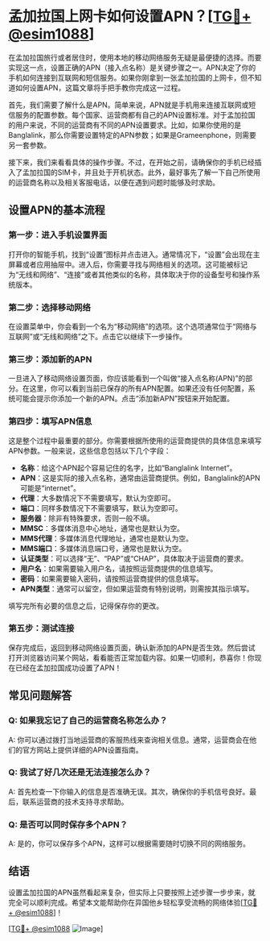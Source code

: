 # 孟加拉国上网卡如何设置APN？[[TG💪+ @esim1088](https://t.me/s/esim1088)]

在孟加拉国旅行或者居住时，使用本地的移动网络服务无疑是最便捷的选择。而要实现这一点，设置正确的APN（接入点名称）是关键步骤之一。APN决定了你的手机如何连接到互联网和短信服务。如果你刚拿到一张孟加拉国的上网卡，但不知道如何设置APN，这篇文章将手把手教你完成这一过程。

首先，我们需要了解什么是APN。简单来说，APN就是手机用来连接互联网或短信服务的配置参数。每个国家、运营商都有自己的APN设置标准。对于孟加拉国的用户来说，不同的运营商有不同的APN设置要求。比如，如果你使用的是Banglalink，那么你需要设置特定的APN参数；如果是Grameenphone，则需要另一套参数。

接下来，我们来看看具体的操作步骤。不过，在开始之前，请确保你的手机已经插入了孟加拉国的SIM卡，并且处于开机状态。此外，最好事先了解一下自己所使用的运营商名称以及相关客服电话，以便在遇到问题时能够及时求助。

## 设置APN的基本流程

### 第一步：进入手机设置界面

打开你的智能手机，找到“设置”图标并点击进入。通常情况下，“设置”会出现在主屏幕或者应用抽屉中。进入后，你需要寻找与网络相关的选项。这可能被标记为“无线和网络”、“连接”或者其他类似的名称，具体取决于你的设备型号和操作系统版本。

### 第二步：选择移动网络

在设置菜单中，你会看到一个名为“移动网络”的选项。这个选项通常位于“网络与互联网”或“无线和网络”之下。点击它以继续下一步操作。

### 第三步：添加新的APN

一旦进入了移动网络设置页面，你应该能看到一个叫做“接入点名称(APN)”的部分。在这里，你可以看到当前已保存的所有APN配置。如果还没有任何配置，系统可能会提示你添加一个新的APN。点击“添加新APN”按钮来开始配置。

### 第四步：填写APN信息

这是整个过程中最重要的部分。你需要根据所使用的运营商提供的具体信息来填写APN参数。一般来说，这些信息包括以下几个字段：

- **名称**：给这个APN起个容易记住的名字，比如“Banglalink Internet”。
- **APN**：这是实际的接入点名称，通常由运营商提供。例如，Banglalink的APN可能是“internet”。
- **代理**：大多数情况下不需要填写，默认为空即可。
- **端口**：同样多数情况下不需要填写，默认为空即可。
- **服务器**：除非有特殊要求，否则一般不填。
- **MMSC**：多媒体消息中心地址，通常也是默认为空。
- **MMS代理**：多媒体消息代理地址，通常也是默认为空。
- **MMS端口**：多媒体消息端口号，通常也是默认为空。
- **认证类型**：可以选择“无”、“PAP”或“CHAP”，具体取决于运营商的要求。
- **用户名**：如果需要输入用户名，请按照运营商提供的信息填写。
- **密码**：如果需要输入密码，请按照运营商提供的信息填写。
- **APN类型**：通常可以留空，但如果运营商有特别说明，则需按其指示填写。

填写完所有必要的信息之后，记得保存你的更改。

### 第五步：测试连接

保存完成后，返回到移动网络设置页面，确认新添加的APN是否生效。然后尝试打开浏览器访问某个网站，看看能否正常加载内容。如果一切顺利，恭喜你！你现在已经在孟加拉国成功设置了APN！

## 常见问题解答

### Q: 如果我忘记了自己的运营商名称怎么办？

A: 你可以通过拨打当地运营商的客服热线来查询相关信息。通常，运营商会在他们的官方网站上提供详细的APN设置指南。

### Q: 我试了好几次还是无法连接怎么办？

A: 首先检查一下你输入的信息是否准确无误。其次，确保你的手机信号良好。最后，联系运营商的技术支持寻求帮助。

### Q: 是否可以同时保存多个APN？

A: 是的，你可以保存多个APN，这样可以根据需要随时切换不同的网络服务。

## 结语

设置孟加拉国的APN虽然看起来复杂，但实际上只要按照上述步骤一步步来，就完全可以顺利完成。希望本文能帮助你在异国他乡轻松享受流畅的网络体验[[TG💪+ @esim1088](https://t.me/s/esim1088)]！

[[TG💪+ @esim1088](https://t.me/s/esim1088) ![Image](https://i.postimg.cc/4NQfJmqS/Snipaste-2025-05-13-00-14-12.png)]